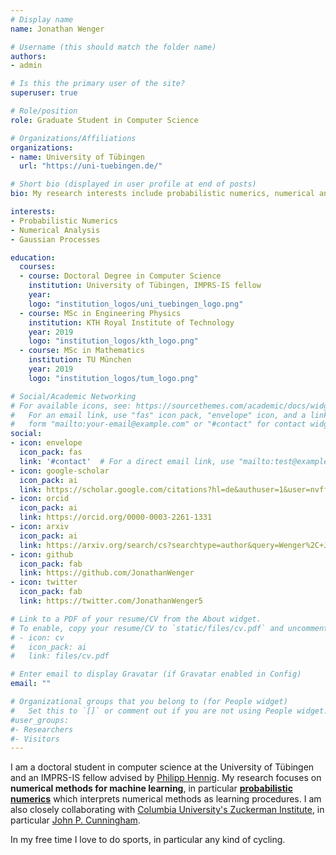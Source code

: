 ```yaml
---
# Display name
name: Jonathan Wenger

# Username (this should match the folder name)
authors:
- admin

# Is this the primary user of the site?
superuser: true

# Role/position
role: Graduate Student in Computer Science

# Organizations/Affiliations
organizations:
- name: University of Tübingen
  url: "https://uni-tuebingen.de/"

# Short bio (displayed in user profile at end of posts)
bio: My research interests include probabilistic numerics, numerical analysis and Gaussian processes.

interests:
- Probabilistic Numerics
- Numerical Analysis
- Gaussian Processes

education:
  courses:
  - course: Doctoral Degree in Computer Science
    institution: University of Tübingen, IMPRS-IS fellow
    year:
    logo: "institution_logos/uni_tuebingen_logo.png"
  - course: MSc in Engineering Physics
    institution: KTH Royal Institute of Technology
    year: 2019
    logo: "institution_logos/kth_logo.png"
  - course: MSc in Mathematics
    institution: TU München
    year: 2019
    logo: "institution_logos/tum_logo.png"

# Social/Academic Networking
# For available icons, see: https://sourcethemes.com/academic/docs/widgets/#icons
#   For an email link, use "fas" icon pack, "envelope" icon, and a link in the
#   form "mailto:your-email@example.com" or "#contact" for contact widget.
social:
- icon: envelope
  icon_pack: fas
  link: '#contact'  # For a direct email link, use "mailto:test@example.org".
- icon: google-scholar
  icon_pack: ai
  link: https://scholar.google.com/citations?hl=de&authuser=1&user=nvffZvIAAAAJ
- icon: orcid
  icon_pack: ai
  link: https://orcid.org/0000-0003-2261-1331
- icon: arxiv
  icon_pack: ai
  link: https://arxiv.org/search/cs?searchtype=author&query=Wenger%2C+J
- icon: github
  icon_pack: fab
  link: https://github.com/JonathanWenger
- icon: twitter
  icon_pack: fab
  link: https://twitter.com/JonathanWenger5

# Link to a PDF of your resume/CV from the About widget.
# To enable, copy your resume/CV to `static/files/cv.pdf` and uncomment the lines below.
# - icon: cv
#   icon_pack: ai
#   link: files/cv.pdf

# Enter email to display Gravatar (if Gravatar enabled in Config)
email: ""

# Organizational groups that you belong to (for People widget)
#   Set this to `[]` or comment out if you are not using People widget.
#user_groups:
#- Researchers
#- Visitors
---
```


I am a doctoral student in computer science at the University of Tübingen and an IMPRS-IS fellow advised by [Philipp Hennig](https://uni-tuebingen.de/en/faculties/faculty-of-science/departments/computer-science/lehrstuehle/methods-of-machine-learning/personen/philipp-hennig/). My research focuses on **numerical methods for machine learning**, in particular [**probabilistic numerics**](http://probabilistic-numerics.org/) which interprets numerical methods as learning procedures. I am also closely collaborating with [Columbia University's Zuckerman Institute](https://zuckermaninstitute.columbia.edu/), in particular [John P. Cunningham](https://stat.columbia.edu/~cunningham/).

<!-- During my master degrees I worked with [Rudolph Triebel](https://vision.in.tum.de/members/triebel) at TUM and [Hedvig Kjellström](https://www.kth.se/profile/hedvig) at KTH on probability calibration. I also got to spend ten months as a visiting graduate student in the group of [Nir Hacohen](https://www.broadinstitute.org/bios/nir-hacohen) at the Broad Institute developing clustering approaches to transcriptomic time-series. -->

In my free time I love to do sports, in particular any kind of cycling.
